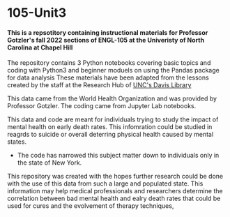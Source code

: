 # 105-Unit3
#### This is a repsotitory containing instructional materials for Professor Gotzler's fall 2022 sections of ENGL-105 at the Univeristy of North Carolina at Chapel Hill

The repository contains 3 Python notebooks covering basic topics and coding with Python3 and beginner moduels on using the Pandas package for data analysis
These materials have been adapted from the lessons created by the staff at the Research Hub of [UNC's Davis Library](https://unc-libraries-data.github.io/Python/Setup.html) 

This data came from the World Health Organization and was provided by Professor Gotzler. The coding came from Jupyter Lab notebooks. 

This data and code are meant for individuals trying to study the impact of mental health on early death rates. This infomration could be studied in reagrds to suicide or overall deterring physical health caused by mental states. 
- The code has narrowed this subject matter down to individuals only in the state of New York. 

This repository was created with the hopes further research could be done with the use of this data from such a large and populated state. This information may help medical professionals and researchers determine the correlation between bad mental health and ealry death rates that could be used for cures and the evolvement of therapy techniques, 
